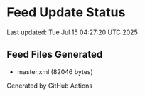 # Feed Update Status
Last updated: Tue Jul 15 04:27:20 UTC 2025

## Feed Files Generated
- master.xml (82046 bytes)

Generated by GitHub Actions
